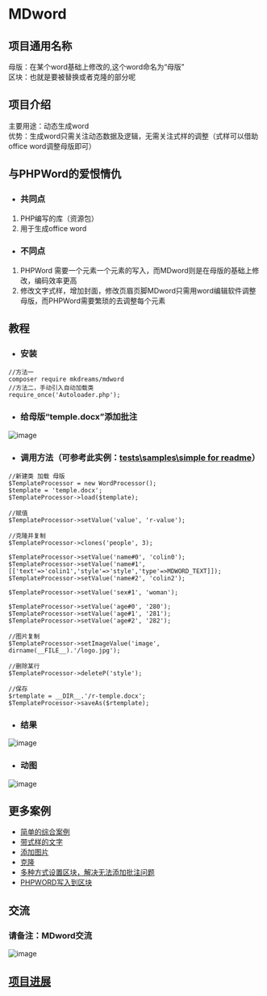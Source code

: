 # MDword

## 项目通用名称
母版：在某个word基础上修改的,这个word命名为“母版”   
区块：也就是要被替换或者克隆的部分呢


## 项目介绍
主要用途：动态生成word  
优势：生成word只需关注动态数据及逻辑，无需关注式样的调整（式样可以借助office word调整母版即可）

## 与PHPWord的爱恨情仇
+ ### 共同点
1. PHP编写的库（资源包）
2. 用于生成office word

+ ### 不同点
1. PHPWord 需要一个元素一个元素的写入，而MDword则是在母版的基础上修改，编码效率更高
2. 修改文字式样，增加封面，修改页眉页脚MDword只需用word编辑软件调整母版，而PHPWord需要繁琐的去调整每个元素

## 教程
+ ### 安装
```
//方法一
composer require mkdreams/mdword
//方法二，手动引入自动加载类
require_once('Autoloader.php');
```
+ ### 给母版“temple.docx”添加批注
![image](https://user-images.githubusercontent.com/12422458/111026036-1c647700-8423-11eb-9df2-e9a2e5530007.png) 
+ ### 调用方法（可参考此实例：[tests\samples\simple for readme](https://github.com/mkdreams/MDword/blob/master/tests/samples/simple%20for%20readme/index.php)）
```
//新建类 加载 母版
$TemplateProcessor = new WordProcessor();
$template = 'temple.docx';
$TemplateProcessor->load($template);

//赋值
$TemplateProcessor->setValue('value', 'r-value');

//克隆并复制
$TemplateProcessor->clones('people', 3);

$TemplateProcessor->setValue('name#0', 'colin0');
$TemplateProcessor->setValue('name#1', [['text'=>'colin1','style'=>'style','type'=>MDWORD_TEXT]]);
$TemplateProcessor->setValue('name#2', 'colin2');

$TemplateProcessor->setValue('sex#1', 'woman');

$TemplateProcessor->setValue('age#0', '280');
$TemplateProcessor->setValue('age#1', '281');
$TemplateProcessor->setValue('age#2', '282');

//图片复制
$TemplateProcessor->setImageValue('image', dirname(__FILE__).'/logo.jpg');

//删除某行
$TemplateProcessor->deleteP('style');

//保存
$rtemplate = __DIR__.'/r-temple.docx';
$TemplateProcessor->saveAs($rtemplate);
```

+ ### 结果
![image](https://user-images.githubusercontent.com/12422458/111026037-1d95a400-8423-11eb-81e2-941f6b854e34.png) 

+ ### 动图
![image](https://user-images.githubusercontent.com/12422458/111026041-1ec6d100-8423-11eb-8e14-d8daf99a9704.gif) 


## 更多案例
- [简单的综合案例](https://github.com/mkdreams/MDword/tree/master/tests/samples/simple%20for%20readme)
- [带式样的文字](https://github.com/mkdreams/MDword/tree/master/tests/samples/text)
- [添加图片](https://github.com/mkdreams/MDword/tree/master/tests/samples/image)
- [克隆](https://github.com/mkdreams/MDword/tree/master/tests/samples/clone)
- [多种方式设置区块，解决无法添加批注问题](https://github.com/mkdreams/MDword/tree/master/tests/samples/block)
- [PHPWORD写入到区块](https://github.com/mkdreams/MDword/tree/master/tests/samples/phpword)

## 交流
###  请备注：MDword交流
![image](https://user-images.githubusercontent.com/12422458/111025926-5a14d000-8422-11eb-86a3-db8a0ad712f0.png) 


## [项目进展](https://github.com/mkdreams/MDword/projects/1#column-10318470)

